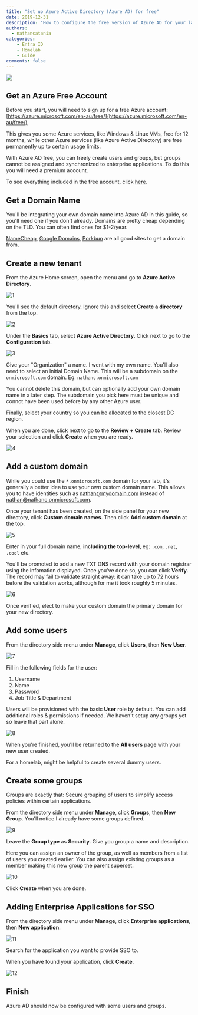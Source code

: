 ```yaml
---
title: "Set up Azure Active Directory (Azure AD) for free"
date: 2019-12-31
description: "How to configure the free version of Azure AD for your lab environment using your own domain name."
authors:
  - nathancatania
categories:
    - Entra ID
    - Homelab
    - Guide
comments: false
---
```

![](assets/set-up-azure-active-directory-for-your-homelab.20240212151626804.png)
## Get an Azure Free Account

Before you start, you will need to sign up for a free Azure account: [https://azure.microsoft.com/en-au/free/](https://azure.microsoft.com/en-au/free/)

This gives you some Azure services, like Windows & Linux VMs, free for 12 months, while other Azure services (like Azure Active Directory) are free permanently up to certain usage limits.

With Azure AD free, you can freely create users and groups, but groups cannot be assigned and synchronized to enterprise applications. To do this you will need a premium account.

To see everything included in the free account, click [here](https://azure.microsoft.com/en-au/free/free-account-faq/).


## Get a Domain Name
You'll be integrating your own domain name into Azure AD in this guide, so you'll need one if you don't already. Domains are pretty cheap depending on the TLD. You can often find ones for $1-2/year.

[NameCheap](https://www.namecheap.com/), [Google Domains](https://domains.google/), [Porkbun](https://porkbun.com/) are all good sites to get a domain from.


## Create a new tenant

From the Azure Home screen, open the menu and go to **Azure Active Directory**.

![1](assets/set-up-azure-active-directory-for-your-homelab.20240212151626845.png)

You'll see the default directory. Ignore this and select **Create a directory** from the top.

![2](assets/set-up-azure-active-directory-for-your-homelab.20240212151626875.png)

Under the **Basics** tab, select **Azure Active Directory**. Click next to go to the **Configuration** tab.

![3](assets/set-up-azure-active-directory-for-your-homelab.20240212151626897.png)

Give your "Organization" a name. I went with my own name. You'll also need to select an Initial Domain Name. This will be a subdomain on the `onmicrosoft.com` domain. Eg: `nathanc.onmicrosoft.com`

You cannot delete this domain, but can optionally add your own domain name in a later step. The subdomain you pick here must be unique and connot have been used before by any other Azure user.

Finally, select your country so you can be allocated to the closest DC region.

When you are done, click next to go to the **Review + Create** tab. Review your selection and click **Create** when you are ready.

![4](assets/set-up-azure-active-directory-for-your-homelab.20240212151626915.png)



## Add a custom domain

While you could use the `*.onmicrosoft.com` domain for your lab, it's generally a better idea to use your own custom domain name. This allows you to have identities such as nathan@mydomain.com instead of nathan@nathanc.onmicrosoft.com.

Once your tenant has been created, on the side panel for your new directory, click **Custom domain names**. Then click **Add custom domain** at the top.

![5](assets/set-up-azure-active-directory-for-your-homelab.20240212151626927.png)

Enter in your full domain name, **including the top-level**, eg: `.com`, `.net`, `.cool` etc.

You'll be promoted to add a new TXT DNS record with your domain registrar using the infomation displayed. Once you've done so, you can click **Verify**. The record may fail to validate straight away: it can take up to 72 hours before the validation works, although for me it took roughly 5 minutes.

![6](assets/set-up-azure-active-directory-for-your-homelab.20240212151626953.png)

Once verified, elect to make your custom domain the primary domain for your new directory.



## Add some users

From the directory side menu under **Manage**, click **Users**, then **New User**.

![7](assets/set-up-azure-active-directory-for-your-homelab.20240212151626970.png)

Fill in the following fields for the user:

1. Username
2. Name
3. Password
4. Job Title & Department

Users will be provisioned with the basic **User** role by default. You can add additional roles & permissions if needed. We haven't setup any groups yet so leave that part alone.

![8](assets/set-up-azure-active-directory-for-your-homelab.20240212151626990.png)

When you're finished, you'll be returned to the **All users** page with your new user created.

For a homelab, might be helpful to create several dummy users.



## Create some groups

Groups are exactly that: Secure grouping of users to simplify access policies within certain applications.

From the directory side menu under **Manage**, click **Groups**, then **New Group**. You'll notice I already have some groups defined.

![9](assets/set-up-azure-active-directory-for-your-homelab.20240212151627012.png)

Leave the **Group type** as **Security**. Give you group a name and description.

Here you can assign an owner of the group, as well as members from a list of users you created earlier. You can also assign existing groups as a member making this new group the parent superset.

![10](assets/set-up-azure-active-directory-for-your-homelab.20240212151627032.png)

Click **Create** when you are done.



## Adding Enterprise Applications for SSO

From the directory side menu under **Manage**, click **Enterprise applications**, then **New application**.

![11](assets/set-up-azure-active-directory-for-your-homelab.20240212151627052.png)

Search for the application you want to provide SSO to.

When you have found your application, click **Create**.

![12](assets/set-up-azure-active-directory-for-your-homelab.20240212151627072.png)



## Finish

Azure AD should now be configured with some users and groups.



